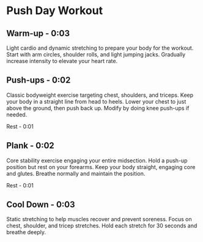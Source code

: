 # Push Day Workout

## Warm-up - 0:03
Light cardio and dynamic stretching to prepare your body for the workout.
Start with arm circles, shoulder rolls, and light jumping jacks.
Gradually increase intensity to elevate your heart rate.

## Push-ups - 0:02
Classic bodyweight exercise targeting chest, shoulders, and triceps.
Keep your body in a straight line from head to heels.
Lower your chest to just above the ground, then push back up.
Modify by doing knee push-ups if needed.

Rest - 0:01

## Plank - 0:02
Core stability exercise engaging your entire midsection.
Hold a push-up position but rest on your forearms.
Keep your body straight, engaging core and glutes.
Breathe normally and maintain the position.

Rest - 0:01

## Cool Down - 0:03
Static stretching to help muscles recover and prevent soreness.
Focus on chest, shoulder, and tricep stretches.
Hold each stretch for 30 seconds and breathe deeply.